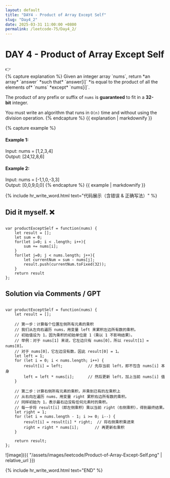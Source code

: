```yaml
---
layout: default
title: "DAY4 - Product of Array Except Self"
slug: "Day4_2"
date: 2025-03-31 11:00:00 +0800
permalink: /leetcode-75/Day4_2/
---
```


# DAY 4 - Product of Array Except Self

<aside class="asideDiv">
    <div>👉</div>
    <div>
        <main>
            {% capture explanation %}
Given an integer array `nums`, return *an array* `answer` *such that* `answer[i]` *is equal to the product of all the elements of* `nums` *except* `nums[i]`.

The product of any prefix or suffix of `nums` is **guaranteed** to fit in a **32-bit** integer.

You must write an algorithm that runs in `O(n)` time and without using the division operation.
            {% endcapture %}
            {{ explanation | markdownify }}
        </main>
        <main>
            {% capture example %}
#### Example 1:
Input: nums = [1,2,3,4]  
Output: [24,12,8,6]
#### Example 2:
Input: nums = [-1,1,0,-3,3]  
Output: [0,0,9,0,0]
            {% endcapture %}
            {{ example | markdownify }}
        </main>
    </div>
</aside>

{% include hr_write_word.html text="代码展示（含错误 & 正确写法）" %}

## **Did it myself.** &#x274C;
<pre><code class="language-js">
var productExceptSelf = function(nums) {
    let result = [];
    let sum = 0;
    for(let i=0; i < .length; i++){
        sum += nums[i];
    }
    for(let j=0; j < nums.length; j++){
        let currentNum = sum - nums[j];
        result.push(currentNum.toFixed(32));
    }
    return result
};
</code></pre>

## **Solution via Comments / GPT**
<pre><code class="language-js">
var productExceptSelf = function(nums) {
    let result = [];

    // 第一步：计算每个位置左侧所有元素的乘积
    // 我们从左向右遍历 nums，用变量 left 来累积左边所有数的乘积。
    // 初始值设为 1，因为乘积的初始单位是 1（乘以 1 不影响结果）。
    // 举例：对于 nums[1] 来说，它左边只有 nums[0]，所以 result[1] = nums[0]。
    // 对于 nums[0]，它左边没有数，因此 result[0] = 1。
    let left = 1;
    for (let i = 0; i < nums.length; i++) {
        result[i] = left;           // 先存当前 left，即不包含 nums[i] 本身
        left = left * nums[i];      // 然后更新 left，加上当前 nums[i] 值
    }

    // 第二步：计算右侧所有元素的乘积，并乘到已有的左乘积上
    // 从右向左遍历 nums，用变量 right 累积右边所有数的乘积。
    // 同样初始为 1，表示最右边没有任何元素时的乘积。
    // 每一步将 result[i]（即左侧乘积）乘以当前 right（右侧乘积），得到最终结果。
    let right = 1;
    for (let i = nums.length - 1; i >= 0; i--) {
        result[i] = result[i] * right;  // 将右侧乘积乘进来
        right = right * nums[i];       // 再更新右乘积
    }

    return result;
};
</code></pre>
![image]({{ "/assets/images/leetcode/Product-of-Array-Except-Self.png" | relative_url }})

{% include hr_write_word.html text="END" %}